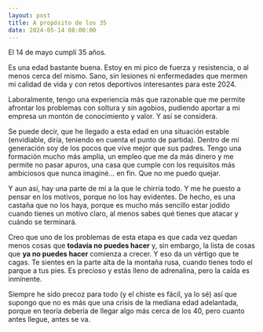 ```yaml
---
layout: post
title: A propósito de los 35
date: 2024-05-14 08:00:00
---
```


El 14 de mayo cumplí 35 años.

Es una edad bastante buena. Estoy en mi pico de fuerza y resistencia, o al menos cerca del mismo. Sano, sin lesiones
ni enfermedades que mermen mi calidad de vida y con retos deportivos interesantes para este 2024. 

Laboralmente, tengo una experiencia más que razonable que me permite afrontar los problemas con soltura y sin agobios, pudiendo
aportar a mi empresa un montón de conocimiento y valor. Y así se considera.

Se puede decir, que he llegado a esta edad en una situación estable (envidiable, diría, teniendo en cuenta el punto de partida). Dentro de mi generación
soy de los pocos que vive mejor que sus padres. Tengo una formación mucho más amplia, un empleo que me da más dinero y me permite no pasar apuros, una casa
que cumple con los requisitos más ambiciosos que nunca imaginé... en fin. Que no me puedo quejar.

Y aun así, hay una parte de mi a la que le chirría todo. Y me he puesto a pensar en los motivos, porque no los hay evidentes.
De hecho, es una castaña que no los haya, porque es mucho más sencillo estar jodido cuando tienes un motivo claro, al menos sabes qué tienes que atacar y cuándo se terminará.

Creo que uno de los problemas de esta etapa es que cada vez quedan menos cosas que **todavía no puedes hacer** y, sin embargo,
la lista de cosas que **ya no puedes hacer** comienza a crecer. Y eso da un vértigo que te cagas. Te sientes en la parte alta de la montaña rusa, cuando tienes todo el parque a tus pies. 
Es precioso y estás lleno de adrenalina, pero la caída es inminente.

Siempre he sido precoz para todo (y el chiste es fácil, ya lo sé) así que supongo que no es más que una crisis de la mediana
edad adelantada, porque en teoría debería de llegar algo más cerca de los 40, pero cuanto antes llegue, antes se va.





